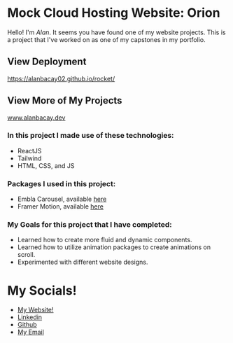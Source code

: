 # Mock Cloud Hosting Website: Orion
Hello! I'm *Alan*. It seems you have found one of my website projects. This is a project that I've worked on as one of my capstones in my portfolio.

## View Deployment
https://alanbacay02.github.io/rocket/

## View More of My Projects
www.alanbacay.dev

### In this project I made use of these technologies:
* ReactJS
* Tailwind
* HTML, CSS, and JS

### Packages I used in this project:
* Embla Carousel, available [here](https://www.embla-carousel.com/)
* Framer Motion, available [here](https://www.framer.com/motion/)

### My Goals for this project that I have completed:
 * Learned how to create more fluid and dynamic components.
 * Learned how to utilize animation packages to create animations on scroll.
 * Experimented with different website designs.

# My Socials!
* [My Website!](www.alanbacay.dev)
* [Linkedin](https://www.linkedin.com/in/alanbacay)
* [Github](https://github.com/alanbacay02)
* [My Email](alanjbacay@gmail.com)

